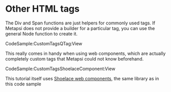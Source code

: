 # Other HTML tags


The <span class="inline-code">Div</span> and <span class="inline-code">Span</span> functions are just helpers for commonly used tags. 
If Metapsi does not provide a builder for a particular tag, you can use the general <span class="inline-code">Node</span> function to create it.

CodeSample:CustomTagsQTag:View

This really comes in handy when using web components, which are actually completely custom tags that Metapsi could not know beforehand.

CodeSample:CustomTagsShoelaceComponent:View

<div class="block-note">This tutorial itself uses <a href="https://shoelace.style" target="_blank">Shoelace web components</a>, the same library as in this code sample</div>

